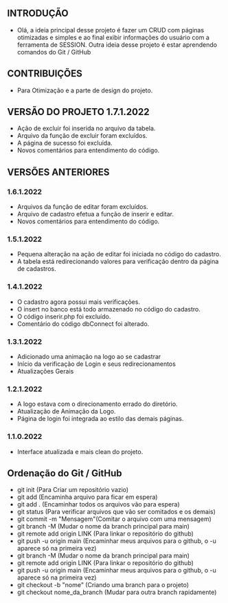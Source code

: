 ## INTRODUÇÃO
- Olá, a ideia principal desse projeto é fazer um CRUD com páginas otimizadas e simples e ao final exibir informações do usuário com a ferramenta de SESSION.
Outra ideia desse projeto é estar aprendendo comandos do Git / GitHub

## CONTRIBUIÇÕES
- Para Otimização e a parte de design do projeto.

## VERSÃO DO PROJETO 1.7.1.2022
- Ação de excluir foi inserida no arquivo da tabela.
- Arquivo da função de excluir foram excluídos.
- A página de sucesso foi excluída.
- Novos comentários para entendimento do código.


## VERSÕES ANTERIORES
### 1.6.1.2022
- Arquivos da função de editar foram excluídos.
- Arquivo de cadastro efetua a função de inserir e editar.
- Novos comentários para entendimento do código.

### 1.5.1.2022
- Pequena alteração na ação de editar foi iniciada no código do cadastro.
- A tabela está redirecionando valores para verificação dentro da página de cadastros.

### 1.4.1.2022
- O cadastro agora possui mais verificações.
- O insert no banco está todo armazenado no código do cadastro.
- O código inserir.php foi excluído.
- Comentário do código dbConnect foi alterado.

### 1.3.1.2022
- Adicionado uma animação na logo ao se cadastrar
- Início da verificação de Login e seus redirecionamentos
- Atualizações Gerais

### 1.2.1.2022
- A logo estava com o direcionamento errado do diretório.
- Atualização de Animação da Logo.
- Página de login foi integrada ao estilo das demais páginas.

### 1.1.0.2022
- Interface atualizada e mais clean do projeto.

## Ordenação do Git / GitHub
- git init (Para Criar um repositório vazio)
- git add (Encaminha arquivo para ficar em espera)
- git add . (Encaminhar todos os arquivos vão para espera)
- git status (Para verificar arquivos que vão ser comitados e os demais)
- git commit -m "Mensagem"(Comitar o arquivo com uma mensagem)
- git branch -M (Mudar o nome da branch principal para main)
- git remote add origin LINK (Para linkar o repositório do github)
- git push -u origin main (Encaminhar meus arquivos para o github, o -u aparece só na primeira vez)
- git branch -M (Mudar o nome da branch principal para main)
- git remote add origin LINK (Para linkar o repositório do github)
- git push -u origin main (Encaminhar meus arquivos para o github, o -u aparece só na primeira vez)
- git checkout -b "nome" (Criando uma branch para o projeto)
- git checkout nome_da_branch (Mudar para outra branch rapidamente)